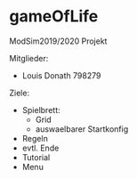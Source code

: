 # gameOfLife

ModSim2019/2020 Projekt

Mitglieder:
* Louis Donath 798279


Ziele:

* Spielbrett:
    * Grid
    * auswaelbarer Startkonfig
* Regeln
* evtl. Ende
* Tutorial
* Menu